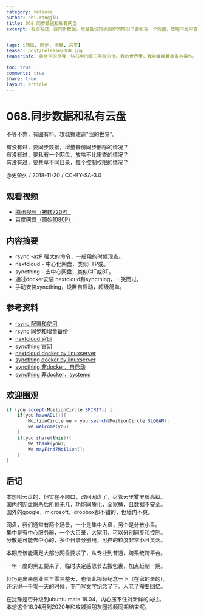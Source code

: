 ```yaml
---
category: release
author: shi.rongjiu
title: 068.同步数据和私有网盘
excerpt: 有没有过，要同步数据，增量备份同步删除的情况？要私有一个网盘，放啥不比审查的情况？要共享不同目录，每个控制权限的情况？


tags: [网盘, 同步, 增量, 共享]
teaser: post/release/068.jpg
teaserinfo: 黄金甲的是我，钻石甲的是三年级的他。我的世界里，我被嫌弃着装备与操作。

toc: true
comments: true
share: true
layout: article
---
```


# 068.同步数据和私有云盘

不等不靠，有囧有料。攻城狮建造"我的世界"。  

有没有过，要同步数据，增量备份同步删除的情况？  
有没有过，要私有一个网盘，放啥不比审查的情况？  
有没有过，要共享不同目录，每个控制权限的情况？


@史荣久 / 2018-11-20 / CC-BY-SA-3.0  

## 观看视频

  * [腾讯视频（被转720P）](https://v.qq.com/x/page/z0797tkdl49.html)
  * [百度网盘（原始1080P）](https://pan.baidu.com/s/1yjxYtVeHvf35cjU_riqKjQ)

## 内容摘要

  * rsync -azP 强大的命令，一般用的时候现查。
  * nextcloud - 中心化网盘，类似FTP或。
  * syncthing - 去中心网盘，类似GIT或BT。
  * 通过docker安装 nextcloud和syncthing，一笑而过。
  * 手动安装syncthing，设置自启动，超级简单。

## 参考资料

  * [rsync 配置和使用](https://www.jianshu.com/p/bd3ae9d8069c)
  * [rsync 同步和增量备份](https://www.gigsgigscloud.com/cn/tutorials/article/rsync-incremental-backup/)
  * [nextcloud 官网](https://nextcloud.com/)
  * [syncthing 官网](https://syncthing.net/)
  * [nextcloud docker by linuxserver](https://hub.docker.com/r/linuxserver/nextcloud/)
  * [syncthing docker by linuxserver](https://hub.docker.com/r/linuxserver/syncthing/)
  * [syncthing 非docker，自启动](https://docs.syncthing.net/users/autostart.html#linux)
  * [syncthing 非docker，systemd](https://github.com/syncthing/syncthing/tree/master/etc/linux-systemd)


## 欢迎围观

``` java
if (you.accept(MoilionCircle.SPIRIT)) {
    if(you.haveADL()){
        MoilionCircle we = you.search(MoilionCircle.SLOGAN);
        we.welcome(you);
    }
    if(you.share(this)){
        We.thank(you);
        We.mayFind7Moilion();
    }
}
```

## 后记

本想叫云盘的，但实在不顺口，改回网盘了，尽管云里雾里很高级。  
国内的网盘厮杀后所剩无几，功能同质化，全家桶，且数据不安全。  
国外的google，microsoft，dropbox都不错的，但墙内不爽。

网盘，我们通常有两个场景，一个是集中大盘，另个是分散小盘。  
集中是有中心服务器，一个大目录，大家用，可以分别同步和控制。  
分散是可能去中心的，多个目录分别用，可控的粒度非常小且灵活。

本期应该能满足大部分网盘要求了，从专业到普通，跨系统跨平台。

一年一度的黑五要来了，临时决定感恩节去搬包裹，加点赶制一期。

赶巧是出来创业三年零三整天，也借此视频纪念一下（在家的录的）。  
还记得一千零一天的时候，专门写文字纪念了下。人老了需要回忆。

在犹豫是否升级到ubuntu mate 18.04，内心压不住对新鲜的向往。  
本想这个16.04用到2020年和攻城狮朋友圈视频同期结束呢。